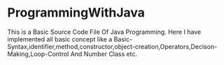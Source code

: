 # ProgrammingWithJava
This is a Basic Source Code File Of Java Programming.
Here I have implemented all basic concept like a Basic-Syntax,identifier,method,constructor,object-creation,Operators,Decison-Making,Loop-Control And Number Class etc.
